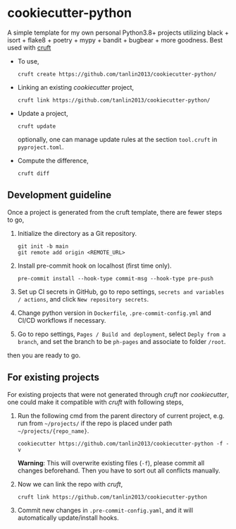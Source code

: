 # cookiecutter-python

A simple template for my own personal Python3.8+ projects utilizing black + isort +
flake8 + poetry + mypy + bandit + bugbear + more goodness. Best used
with [cruft](https://cruft.github.io/cruft/)

* To use,
    ```
    cruft create https://github.com/tanlin2013/cookiecutter-python/
    ```

* Linking an existing *cookiecutter* project,
    ```
    cruft link https://github.com/tanlin2013/cookiecutter-python/
    ```

* Update a project,
    ```
    cruft update
    ```
  optionally, one can manage update rules at the section `tool.cruft` in
  `pyproject.toml`.


* Compute the difference,
    ```
    cruft diff
    ```

Development guideline
---------------------
Once a project is generated from the cruft template, there are fewer steps to go,

1. Initialize the directory as a Git repository.
    ```
    git init -b main
    git remote add origin <REMOTE_URL>
    ```

2. Install pre-commit hook on localhost (first time only).
    ```
    pre-commit install --hook-type commit-msg --hook-type pre-push
    ```

3. Set up CI secrets in GitHub, go to repo settings, `secrets and variables / actions`,
   and click `New repository secrets`.

4. Change python version in `Dockerfile`, `.pre-commit-config.yml` and CI/CD workflows if necessary.

5. Go to repo settings, `Pages / Build and deployment`, select `Deply from a branch`, and set the
   branch to be `ph-pages` and associate to folder `/root`.

then you are ready to go.

For existing projects
---------------------
For existing projects that were not generated through *cruft* nor *cookiecutter*, one could make it
compatible with *cruft* with following steps,

1. Run the following cmd from the parent directory of current project, e.g. run from `~/projects/`
   if the repo is placed under path `~/projects/{repo_name}`.
    ```
    cookiecutter https://github.com/tanlin2013/cookiecutter-python -f -v
    ```
   **Warning**: This will overwrite existing files (`-f`), please commit all changes beforehand.
   Then you have to sort out all conflicts manually.

2. Now we can link the repo with *cruft*,
    ```
    cruft link https://github.com/tanlin2013/cookiecutter-python
    ```

3. Commit new changes in `.pre-commit-config.yaml`, and it will automatically update/install hooks.
